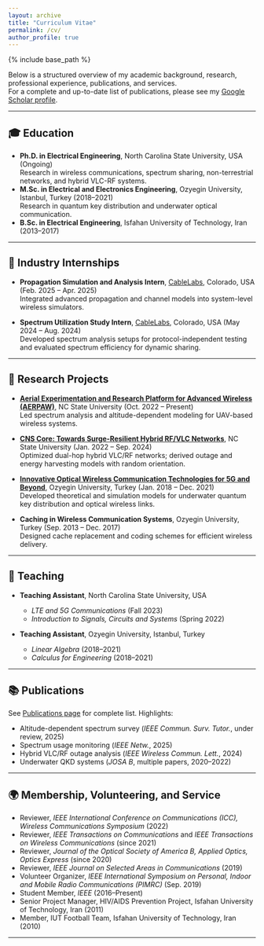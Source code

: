 ```yaml
---
layout: archive
title: "Curriculum Vitae"
permalink: /cv/
author_profile: true
---
```


{% include base_path %}


Below is a structured overview of my academic background, research, professional experience, publications, and services.  
For a complete and up-to-date list of publications, please see my [Google Scholar profile](https://scholar.google.com/citations?hl=en&user=aSdNHA8AAAAJ&view_op=list_works&sortby=pubdate).

---

## 🎓 Education
- **Ph.D. in Electrical Engineering**, North Carolina State University, USA (Ongoing)  
  Research in wireless communications, spectrum sharing, non-terrestrial networks, and hybrid VLC-RF systems.  
- **M.Sc. in Electrical and Electronics Engineering**, Ozyegin University, Istanbul, Turkey (2018–2021)  
  Research in quantum key distribution and underwater optical communication.  
- **B.Sc. in Electrical Engineering**, Isfahan University of Technology, Iran (2013–2017)  

---

## 💼 Industry Internships
- **Propagation Simulation and Analysis Intern**, [CableLabs](https://www.cablelabs.com), Colorado, USA (Feb. 2025 – Apr. 2025)  
  Integrated advanced propagation and channel models into system-level wireless simulators.  

- **Spectrum Utilization Study Intern**, [CableLabs](https://www.cablelabs.com), Colorado, USA (May 2024 – Aug. 2024)  
  Developed spectrum analysis setups for protocol-independent testing and evaluated spectrum efficiency for dynamic sharing.

---

## 🔬 Research Projects
- **[Aerial Experimentation and Research Platform for Advanced Wireless (AERPAW)](https://sites.google.com/site/iguvenc/funding?authuser=0)**, NC State University (Oct. 2022 – Present)  
  Led spectrum analysis and altitude-dependent modeling for UAV-based wireless systems.  

- **[CNS Core: Towards Surge-Resilient Hybrid RF/VLC Networks](https://www.nsf.gov/awardsearch/showAward?AWD_ID=1910153&HistoricalAwards=false)**, NC State University (Jan. 2022 – Sep. 2024)  
  Optimized dual-hop hybrid VLC/RF networks; derived outage and energy harvesting models with random orientation.  

- **[Innovative Optical Wireless Communication Technologies for 5G and Beyond](https://www.tubitak.gov.tr/en)**, Ozyegin University, Turkey (Jan. 2018 – Dec. 2021)  
  Developed theoretical and simulation models for underwater quantum key distribution and optical wireless links.  

- **Caching in Wireless Communication Systems**, Ozyegin University, Turkey (Sep. 2013 – Dec. 2017)  
  Designed cache replacement and coding schemes for efficient wireless delivery.  

---

## 📖 Teaching
- **Teaching Assistant**, North Carolina State University, USA  
  - *LTE and 5G Communications* (Fall 2023)  
  - *Introduction to Signals, Circuits and Systems* (Spring 2022)  

- **Teaching Assistant**, Ozyegin University, Istanbul, Turkey  
  - *Linear Algebra* (2018–2021)  
  - *Calculus for Engineering* (2018–2021)  

---

## 📚 Publications
See [Publications page](/publications/) for complete list. Highlights:  
- Altitude-dependent spectrum survey (*IEEE Commun. Surv. Tutor.*, under review, 2025)  
- Spectrum usage monitoring (*IEEE Netw.*, 2025)  
- Hybrid VLC/RF outage analysis (*IEEE Wireless Commun. Lett.*, 2024)  
- Underwater QKD systems (*JOSA B*, multiple papers, 2020–2022)  

---

## 🌍 Membership, Volunteering, and Service

- Reviewer, *IEEE International Conference on Communications (ICC), Wireless Communications Symposium* (2022)  
- Reviewer, *IEEE Transactions on Communications* and *IEEE Transactions on Wireless Communications* (since 2021)  
- Reviewer, *Journal of the Optical Society of America B, Applied Optics, Optics Express* (since 2020)  
- Reviewer, *IEEE Journal on Selected Areas in Communications* (2019)  
- Volunteer Organizer, *IEEE International Symposium on Personal, Indoor and Mobile Radio Communications (PIMRC)* (Sep. 2019)  
- Student Member, *IEEE* (2016–Present)  
- Senior Project Manager, HIV/AIDS Prevention Project, Isfahan University of Technology, Iran (2011)  
- Member, IUT Football Team, Isfahan University of Technology, Iran (2010)  

---
